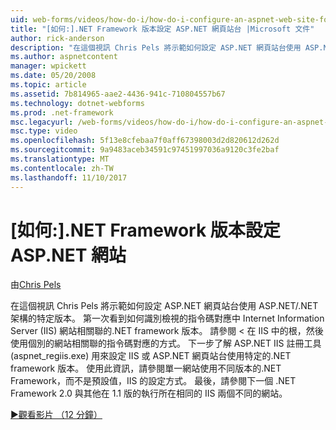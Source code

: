 ```yaml
---
uid: web-forms/videos/how-do-i/how-do-i-configure-an-aspnet-web-site-for-a-net-framework-version
title: "[如何:].NET Framework 版本設定 ASP.NET 網頁站台 |Microsoft 文件"
author: rick-anderson
description: "在這個視訊 Chris Pels 將示範如何設定 ASP.NET 網頁站台使用 ASP.NET/.NET 架構的特定版本。 第一次看到如何識別哪些 v..."
ms.author: aspnetcontent
manager: wpickett
ms.date: 05/20/2008
ms.topic: article
ms.assetid: 7b814965-aae2-4436-941c-710804557b67
ms.technology: dotnet-webforms
ms.prod: .net-framework
msc.legacyurl: /web-forms/videos/how-do-i/how-do-i-configure-an-aspnet-web-site-for-a-net-framework-version
msc.type: video
ms.openlocfilehash: 5f13e8cfebaa7f0aff67398003d2d820612d262d
ms.sourcegitcommit: 9a9483aceb34591c97451997036a9120c3fe2baf
ms.translationtype: MT
ms.contentlocale: zh-TW
ms.lasthandoff: 11/10/2017
---
```

<a name="how-do-i-configure-an-aspnet-web-site-for-a-net-framework-version"></a>[如何:].NET Framework 版本設定 ASP.NET 網站
====================
由[Chris Pels](https://twitter.com/chrispels)

在這個視訊 Chris Pels 將示範如何設定 ASP.NET 網頁站台使用 ASP.NET/.NET 架構的特定版本。 第一次看到如何識別檢視的指令碼對應中 Internet Information Server (IIS) 網站相關聯的.NET framework 版本。 請參閱 < 在 IIS 中的根，然後使用個別的網站相關聯的指令碼對應的方式。 下一步了解 ASP.NET IIS 註冊工具 (aspnet\_regiis.exe) 用來設定 IIS 或 ASP.NET 網頁站台使用特定的.NET framework 版本。 使用此資訊，請參閱單一網站使用不同版本的.NET Framework，而不是預設值，IIS 的設定方式。 最後，請參閱下一個 .NET Framework 2.0 與其他在 1.1 版的執行所在相同的 IIS 兩個不同的網站。

[&#9654;觀看影片 （12 分鐘）](https://channel9.msdn.com/Blogs/ASP-NET-Site-Videos/how-do-i-configure-an-aspnet-web-site-for-a-net-framework-version)
